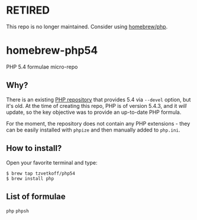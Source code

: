 # RETIRED

This repo is no longer maintained.
Consider using [homebrew/php](https://github.com/Homebrew/homebrew-php).

# homebrew-php54

PHP 5.4 formulae micro-repo

## Why?

There is an existing [PHP repository](https://github.com/josegonzalez/homebrew-php) that provides 5.4 via `--devel` option, but it's old. At the time of creating this repo, PHP is of version 5.4.3, and it *will* update, so the key objective was to provide an up-to-date PHP formula.

For the moment, the repository does not contain any PHP extensions - they can be easily installed with `phpize` and then manually added to `php.ini`.

## How to install?

Open your favorite terminal and type:

    $ brew tap tzvetkoff/php54
    $ brew install php

## List of formulae
`php`
`phpsh`
